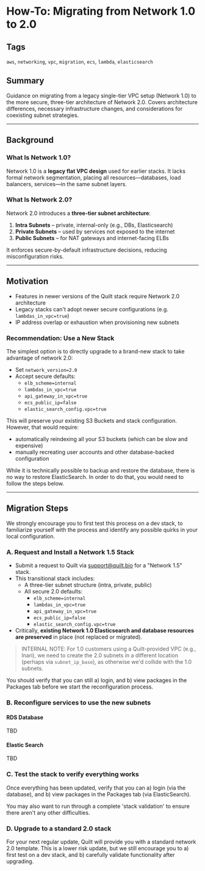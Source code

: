 # How-To: Migrating from Network 1.0 to 2.0

## Tags

`aws`, `networking`, `vpc`, `migration`, `ecs`, `lambda`, `elasticsearch`

## Summary

Guidance on migrating from a legacy single-tier VPC setup (Network 1.0) to the more secure, three-tier architecture of Network 2.0. Covers architecture differences, necessary infrastructure changes, and considerations for coexisting subnet strategies.

---

## Background

### What Is Network 1.0?

Network 1.0 is a **legacy flat VPC design** used for earlier stacks. It lacks formal network segmentation, placing all resources—databases, load balancers, services—in the same subnet layers.

### What Is Network 2.0?

Network 2.0 introduces a **three-tier subnet architecture**:

1. **Intra Subnets** – private, internal-only (e.g., DBs, Elasticsearch)
2. **Private Subnets** – used by services not exposed to the internet
3. **Public Subnets** – for NAT gateways and internet-facing ELBs

It enforces secure-by-default infrastructure decisions, reducing misconfiguration risks.

---

## Motivation

- Features in newer versions of the Quilt stack require Network 2.0 architecture
- Legacy stacks can't adopt newer secure configurations (e.g. `lambdas_in_vpc=true`)
- IP address overlap or exhaustion when provisioning new subnets

### Recommendation: Use a New Stack

The simplest option is to directly upgrade to a brand-new stack to take advantage of network 2.0:

- Set `network_version=2.0`
- Accept secure defaults:  
  - `elb_scheme=internal`  
  - `lambdas_in_vpc=true`  
  - `api_gateway_in_vpc=true`  
  - `ecs_public_ip=false`  
  - `elastic_search_config.vpc=true`

This will preserve your existing S3 Buckets and stack configuration.
However, that would require:

- automatically reindexing all your S3 buckets (which can be slow and expensive)
- manually recreating user accounts and other database-backed configuration

While it is technically possible to backup and restore the database, there is no way to restore ElasticSearch.
In order to do that, you would need to follow the steps below.

---

## Migration Steps

We strongly encourage you to first test this process on a dev stack, to familiarize yourself with the process and identify any possible quirks in your local configuration.

### A. Request and Install a Network 1.5 Stack

- Submit a request to Quilt via [support@quilt.bio](mailto:support@quilt.bio) for a "Network 1.5" stack.
- This transitional stack includes:
  - A three-tier subnet structure (intra, private, public)
  - All secure 2.0 defaults:
    - `elb_scheme=internal`
    - `lambdas_in_vpc=true`
    - `api_gateway_in_vpc=true`
    - `ecs_public_ip=false`
    - `elastic_search_config.vpc=true`
- Critically, **existing Network 1.0 Elasticsearch and database resources are preserved** in place (not replaced or migrated).

> INTERNAL NOTE: For 1.0 customers using a Quilt-provided VPC (e.g., Inari), we need to create the 2.0 subnets in a different location (perhaps via `subnet_ip_base`), as otherwise we'd collide with the 1.0 subnets.

You should verify that you can still a) login, and b) view packages in the Packages tab before we start the reconfiguration process.

### B. Reconfigure services to use the new subnets

#### RDS Database

TBD

#### Elastic Search

TBD

### C. Test the stack to verify everything works

Once everything has been updated, verify that you can a) login (via the database), and b) view packages in the Packages tab (via ElasticSearch).

You may also want to run through a complete 'stack validation' to ensure there aren't any other difficulties.

### D. Upgrade to a standard 2.0 stack

For your next regular update, Quilt will provide you with a standard network 2.0 template.  This is a lower risk update,
but we still encourage you to a) first test on a dev stack, and b) carefully validate functionality after upgrading.
